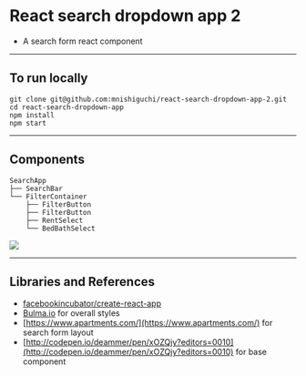 # React search dropdown app 2

- A search form react component

---

## To run locally

```
git clone git@github.com:mnishiguchi/react-search-dropdown-app-2.git
cd react-search-dropdown-app
npm install
npm start
```

---

## Components

```
SearchApp
├── SearchBar
└── FilterContainer
    ├── FilterButton
    ├── FilterButton
    ├── RentSelect
    └── BedBathSelect
```

![](components.jpg)

---

## Libraries and References
- [facebookincubator/create-react-app](https://github.com/facebookincubator/create-react-app)
- [Bulma.io](http://bulma.io/documentation/overview/start/) for overall styles
- [https://www.apartments.com/](https://www.apartments.com/) for search form layout
- [http://codepen.io/deammer/pen/xOZQjy?editors=0010](http://codepen.io/deammer/pen/xOZQjy?editors=0010) for base component
